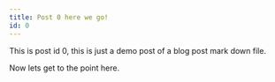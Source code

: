 ```yaml
---
title: Post 0 here we go!
id: 0
---
```


This is post id 0, this is just a demo post of a blog post mark down file.

<!-- more -->

Now lets get to the point here.